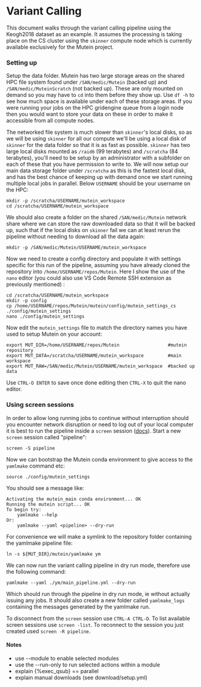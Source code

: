 # Variant Calling

This document walks through the variant calling pipeline using the Keogh2018 dataset as an example. It assumes the processing is taking place on the CS cluster using the `skinner` compute node which is currently available exclusively for the Mutein project.

### Setting up

Setup the data folder. Mutein has two large storage areas on the shared HPC file system found under `/SAN/medic/Mutein` (backed up) and `/SAN/medic/MuteinScratch` (not backed up). These are only mounted on demand so you may have to `cd` into them before they show up. Use `df -h` to see how much space is available under each of these storage areas. If you were running your jobs on the HPC gridengine queue from a login node then you would want to store your data on these in order to make it accessible from all compute nodes.

The networked file system is much slower than `skinner`'s local disks, so as we will be using `skinner` for all our compute we'll be using a local disk of `skinner` for the data folder so that it is as fast as possible. `skinner` has two large local disks mounted as `/raid6` (99 terabytes) and `/scratcha` (84 terabytes), you'll need to be setup by an administrator with a subfolder on each of these that you have permission to write to. We will now setup our main data storage folder under `/scratcha` as this is the fastest local disk, and has the best chance of keeping up with demand once we start running multiple local jobs in parallel. Below `USERNAME` should be your username on the HPC:

```
mkdir -p /scratcha/USERNAME/mutein_workspace
cd /scratcha/USERNAME/mutein_workspace
```

We should also create a folder on the shared `/SAN/medic/Mutein` network share where we can store the raw downloaded data so that it will be backed up, such that if the local disks on `skinner` fail we can at least rerun the pipeline without needing to download all the data again:

```
mkdir -p /SAN/medic/Mutein/USERNAME/mutein_workspace
```

Now we need to create a config directory and populate it with settings specific for this run of the pipeline, assuming you have already cloned the repository into `/home/USERNAME/repos/Mutein`. Here I show the use of the `nano` editor (you could also use VS Code Remote SSH extension as previously mentioned) :

```
cd /scratcha/USERNAME/mutein_workspace
mkdir -p config
cp /home/USERNAME/repos/Mutein/mutein/config/mutein_settings_cs ./config/mutein_settings
nano ./config/mutein_settings
```

Now edit the `mutein_settings` file to match the directory names you have used to setup Mutein on your account:

```
export MUT_DIR=/home/USERNAME/repos/Mutein                  #mutein repository
export MUT_DATA=/scratcha/USERNAME/mutein_workspace         #main workspace
export MUT_RAW=/SAN/medic/Mutein/USERNAME/mutein_workspace  #backed up data
```

Use `CTRL-O ENTER` to save once done editing then `CTRL-X` to quit the nano editor.

### Using screen sessions
In order to allow long running jobs to continue without interruption should you encounter network disruption or need to log out of your local computer it is best to run the pipeline inside a `screen` session ([docs](https://www.gnu.org/software/screen/)). Start a new `screen` session called "pipeline":

```
screen -S pipeline
```

Now we can bootstrap the Mutein conda environment to give access to the `yamlmake` command etc:

```
source ./config/mutein_settings
```

You should see a message like:

```
Activating the mutein_main conda environment... OK
Running the mutein script... OK
To begin try:
    yamlmake --help
Or:
    yamlmake --yaml <pipeline> --dry-run
```

For convenience we will make a symlink to the repository folder containing the yamlmake pipeline file:

```
ln -s ${MUT_DIR}/mutein/yamlmake ym
```

We can now run the variant calling pipeline in dry run mode, therefore use the following command:

```
yamlmake --yaml ./ym/main_pipeline.yml --dry-run
```

Which should run through the pipeline in dry run mode, ie without actually issuing any jobs. It should also create a new folder called `yamlmake_logs` containing the messages generated by the yamlmake run.

To disconnect from the `screen` session use `CTRL-A CTRL-D`. To list available screen sessions use `screen -list`. To reconnect to the session you just created used `screen -R pipeline`.

#### Notes
- use --module to enable selected modules
- use the --run-only to run selected actions within a module
- explain {%exec_qsub} == parallel
- explain manual downloads (see download/setup.yml)

